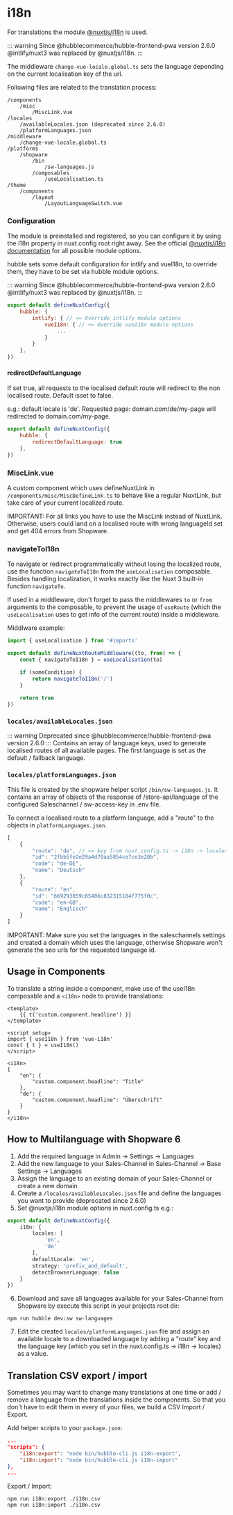 # i18n

For translations the module [@nuxtjs/i18n](https://i18n.nuxtjs.org/) is used.

::: warning
Since @hubblecommerce/hubble-frontend-pwa version 2.6.0 @intlify/nuxt3 was replaced by @nuxtjs/i18n.
:::

The middleware `change-vue-locale.global.ts` sets the language depending on the
current localisation key of the url.

Following files are related to the translation process:
```text
/components
    /misc
        /MiscLink.vue
/locales
    /availableLocales.json (deprecated since 2.6.0)
    /platformLanguages.json
/middleware
    /change-vue-locale.global.ts
/platforms
    /shopware
        /bin
            /sw-languages.js
        /composables
            /useLocalisation.ts
/theme
    /components
        /layout
            /LayoutLanguageSwitch.vue
```

### Configuration
The module is preinstalled and registered, so you can configure it by using the i18n property in nuxt.config root 
right away. 
See the official [@nuxtjs/i18n documentation](https://i18n.nuxtjs.org/docs/options) for all possible module options.

hubble sets some default configuration for intlify and vueI18n, to override them, they
have to be set via hubble module options.

::: warning
Since @hubblecommerce/hubble-frontend-pwa version 2.6.0 @intlify/nuxt3 was replaced by @nuxtjs/i18n.
:::

```js
export default defineNuxtConfig({
    hubble: {
        intlify: { // <= Override intlify module options
            vueI18n: { // <= Override vueI18n module options
                ...
            }
        }
    },
})
```

#### redirectDefaultLanguage
If set true, all requests to the localised default route will redirect to the non localised route.
Default isset to false.

e.g.: default locale is 'de'. Requested page: domain.com/de/my-page will redirected to domain.com/my-page.

```js
export default defineNuxtConfig({
    hubble: {
        redirectDefaultLanguage: true
    },
})
```

### MiscLink.vue
A custom component which uses defineNuxtLink in `/components/misc/MiscDefineLink.ts` to behave like a regular
NuxtLink, but take care of your current localized route.

IMPORTANT: For all links you have to use the MiscLink instead of NuxtLink.
Otherwise, users could land on a localised route with wrong languageId set and get 404 errors from Shopware.

### navigateToI18n
To navigate or redirect programmatically without losing the localized route, 
use the function `navigateToI18n` from the `useLocalisation` composable.
Besides handling localization, it works exactly like the Nuxt 3 built-in function `navigateTo`.

If used in a middleware, don't forget to pass the middlewares `to` or `from` arguments to the composable, to prevent 
the usage of `useRoute` (which the `useLocalisation` uses to get info of the current route) inside a middleware.

Middlware example:
```ts
import { useLocalisation } from '#imports'

export default defineNuxtRouteMiddleware((to, from) => {
    const { navigateToI18n } = useLocalisation(to)

    if (someCondition) {
        return navigateToI18n('/')
    }
    
    return true
})
```

### `locales/availableLocales.json`
::: warning
Deprecated since @hubblecommerce/hubble-frontend-pwa version 2.6.0
:::
Contains an array of language keys, used to generate localised routes of all available pages.
The first language is set as the default / fallback language.

### `locales/platformLanguages.json`
This file is created by the shopware helper script `/bin/sw-languages.js`.
It contains an array of objects of the response of /store-api/language of the configured Saleschannel / sw-access-key
in .env file.

To connect a localised route to a platform language, add a "route" to the objects in `platformLanguages.json`.

```js
[
    {
        "route": "de", // <= key from nuxt.config.ts -> i18n -> locales
        "id": "2fbb5fe2e29a4d70aa5854ce7ce3e20b",
        "code": "de-DE",
        "name": "Deutsch"
    },
    {
        "route": "en",
        "id": "669293859c85406c832315184f775f0c",
        "code": "en-GB",
        "name": "Englisch"
    }
]
```

IMPORTANT: Make sure you set the languages in the saleschannels settings and created a domain
which uses the language, otherwise Shopware won't generate the seo urls for the requested language id.

## Usage in Components

To translate a string inside a component, make use of the useI18n composable and a `<i18n>` node to provide translations:

```vue
<template>
    {{ t('custom.component.headline') }}
</template>

<script setup>
import { useI18n } from 'vue-i18n'
const { t } = useI18n()
</script>

<i18n>
{
    "en": {
        "custom.component.headline": "Title"
    },
    "de": {
        "custom.component.headline": "Überschrift"
    }
}
</i18n>
```

## How to Multilanguage with Shopware 6
1. Add the required language in Admin -> Settings -> Languages
2. Add the new language to your Sales-Channel in Sales-Channel -> Base Settings -> Languages
3. Assign the language to an existing domain of your Sales-Channel or create a new domain
4. Create a `/locales/availableLocales.json` file and define the languages you want to provide (deprecated since 2.6.0)
5. Set @nuxtjs/i18n module options in nuxt.config.ts e.g.:
```typescript
export default defineNuxtConfig({
    i18n: {
        locales: [
            'en',
            'de'
        ],
        defaultLocale: 'en',
        strategy: 'prefix_and_default',
        detectBrowserLanguage: false
    }
})
```
6. Download and save all languages available for your Sales-Channel from Shopware by execute this script in your projects root dir:
```shell
npm run hubble dev:sw sw-languages
```
7. Edit the created `locales/platformLanguages.json` file and assign an available locale to
   a downloaded language by adding a "route" key and the language key (which you set in the nuxt.config.ts -> i18n -> locales) as a value. 

## Translation CSV export / import 

Sometimes you may want to change many translations at one time or add / remove a language from the translations inside
the components. So that you don't have to edit them in every of your files, we build a CSV Import / Export.

Add helper scripts to your `package.json`:
```json
...
"scripts": {
    "i18n:export": "node bin/hubble-cli.js i18n-export",
    "i18n:import": "node bin/hubble-cli.js i18n-import"
},
...
```

Export / Import:
```shell
npm run i18n:export ./i18n.csv
npm run i18n:import ./i18n.csv
```
